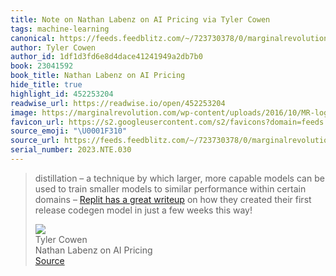 ```yaml
---
title: Note on Nathan Labenz on AI Pricing via Tyler Cowen
tags: machine-learning
canonical: https://feeds.feedblitz.com/~/723730378/0/marginalrevolution~Nathan-Labenz-on-AI-pricing.html
author: Tyler Cowen
author_id: 1df1d3fd6e8d4dace41241949a2db7b0
book: 23041592
book_title: Nathan Labenz on AI Pricing
hide_title: true
highlight_id: 452253204
readwise_url: https://readwise.io/open/452253204
image: https://marginalrevolution.com/wp-content/uploads/2016/10/MR-logo-thumbnail.png
favicon_url: https://s2.googleusercontent.com/s2/favicons?domain=feeds.feedblitz.com
source_emoji: "\U0001F310"
source_url: https://feeds.feedblitz.com/~/723730378/0/marginalrevolution~Nathan-Labenz-on-AI-pricing.html#:~:text=distillation%20%E2%80%93%20a,weeks%20this%20way%21
serial_number: 2023.NTE.030
---
```

> distillation – a technique by which larger, more capable models can be used to train smaller models to similar performance within certain domains – [Replit has a great writeup](https://feeds.feedblitz.com/~/t/0/0/marginalrevolution/~https://secure-web.cisco.com/1xqmtxVcmVNPuL8RUpolR3MMncTV1GSaDd-XPlt3OGvpWNOvbwNZjOFIDSdl5DVcwH97KG7iFDctslHU0XVm1POUbhUPp3V_VQgNi5bOEpxKvw_ghwpqvdLBoOjz2tgn8amsP30dFscGLb_kDhjF4XytT8h8N0llZbphhIPHiXHa39bm3W5rsgYADsUgwNb1yMvPruVs8bFsKrJxZXhgWLaEsRCv9Y_KH5NbF94hZXRgtsuUG18C-ex_GuRBykQPt55-fowRThNcQ9--NePrVbk3noN8WP2Eew23_f8zyMWmxiZ38yAqSruU5Nb_qkfHMcncBDQFQ0F4De8gppsaVZPxX0S2eCn3U4g8rk0w7H4cOtmNrMmIEOA7f4zcHCEHwaLGaFTNptalyFMeLpxCa-x90cBxX4gZvjo6YzYLAia60BzJgc9j6ptCZmjlcTqa4/https%3A%2F%2Fblog.replit.com%2Fai) on how they created their first release codegen model in just a few weeks this way!
> <div class="quoteback-footer"><div class="quoteback-avatar"><img class="mini-favicon" src="https://s2.googleusercontent.com/s2/favicons?domain=feeds.feedblitz.com"></div><div class="quoteback-metadata"><div class="metadata-inner"><span style="display:none">FROM:</span><div aria-label="Tyler Cowen" class="quoteback-author"> Tyler Cowen</div><div aria-label="Nathan Labenz on AI Pricing" class="quoteback-title"> Nathan Labenz on AI Pricing</div></div></div><div class="quoteback-backlink"><a target="_blank" aria-label="go to the full text of this quotation" rel="noopener" href="https://feeds.feedblitz.com/~/723730378/0/marginalrevolution~Nathan-Labenz-on-AI-pricing.html#:~:text=distillation%20%E2%80%93%20a,weeks%20this%20way%21" class="quoteback-arrow"> Source</a></div></div>